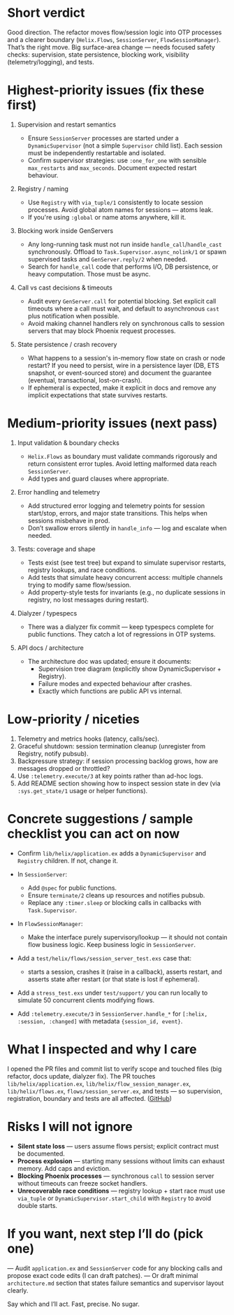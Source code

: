 # Short verdict

Good direction. The refactor moves flow/session logic into OTP processes and a clearer boundary (`Helix.Flows`, `SessionServer`, `FlowSessionManager`). That’s the right move. Big surface-area change — needs focused safety checks: supervision, state persistence, blocking work, visibility (telemetry/logging), and tests.

# Highest-priority issues (fix these first)

1. Supervision and restart semantics
   - Ensure `SessionServer` processes are started under a `DynamicSupervisor` (not a simple `Supervisor` child list). Each session must be independently restartable and isolated.
   - Confirm supervisor strategies: use `:one_for_one` with sensible `max_restarts` and `max_seconds`. Document expected restart behaviour.

2. Registry / naming
   - Use `Registry` with `via_tuple/1` consistently to locate session processes. Avoid global atom names for sessions — atoms leak.
   - If you're using `:global` or name atoms anywhere, kill it.

3. Blocking work inside GenServers
   - Any long-running task must not run inside `handle_call`/`handle_cast` synchronously. Offload to `Task.Supervisor.async_nolink/1` or spawn supervised tasks and `GenServer.reply/2` when needed.
   - Search for `handle_call` code that performs I/O, DB persistence, or heavy computation. Those must be async.

4. Call vs cast decisions & timeouts
   - Audit every `GenServer.call` for potential blocking. Set explicit call timeouts where a call must wait, and default to asynchronous `cast` plus notification when possible.
   - Avoid making channel handlers rely on synchronous calls to session servers that may block Phoenix request processes.

5. State persistence / crash recovery
   - What happens to a session's in-memory flow state on crash or node restart? If you need to persist, wire in a persistence layer (DB, ETS snapshot, or event-sourced store) and document the guarantee (eventual, transactional, lost-on-crash).
   - If ephemeral is expected, make it explicit in docs and remove any implicit expectations that state survives restarts.

# Medium-priority issues (next pass)

1. Input validation & boundary checks
   - `Helix.Flows` as boundary must validate commands rigorously and return consistent error tuples. Avoid letting malformed data reach `SessionServer`.
   - Add types and guard clauses where appropriate.

2. Error handling and telemetry
   - Add structured error logging and telemetry points for session start/stop, errors, and major state transitions. This helps when sessions misbehave in prod.
   - Don’t swallow errors silently in `handle_info` — log and escalate when needed.

3. Tests: coverage and shape
   - Tests exist (see test tree) but expand to simulate supervisor restarts, registry lookups, and race conditions.
   - Add tests that simulate heavy concurrent access: multiple channels trying to modify same flow/session.
   - Add property-style tests for invariants (e.g., no duplicate sessions in registry, no lost messages during restart).

4. Dialyzer / typespecs
   - There was a dialyzer fix commit — keep typespecs complete for public functions. They catch a lot of regressions in OTP systems.

5. API docs / architecture
   - The architecture doc was updated; ensure it documents:
     - Supervision tree diagram (explicitly show DynamicSupervisor + Registry).
     - Failure modes and expected behaviour after crashes.
     - Exactly which functions are public API vs internal.

# Low-priority / niceties

1. Telemetry and metrics hooks (latency, calls/sec).
2. Graceful shutdown: session termination cleanup (unregister from Registry, notify pubsub).
3. Backpressure strategy: if session processing backlog grows, how are messages dropped or throttled?
4. Use `:telemetry.execute/3` at key points rather than ad-hoc logs.
5. Add README section showing how to inspect session state in dev (via `:sys.get_state/1` usage or helper functions).

# Concrete suggestions / sample checklist you can act on now

- Confirm `lib/helix/application.ex` adds a `DynamicSupervisor` and `Registry` children. If not, change it.
- In `SessionServer`:
  - Add `@spec` for public functions.
  - Ensure `terminate/2` cleans up resources and notifies pubsub.
  - Replace any `:timer.sleep` or blocking calls in callbacks with `Task.Supervisor`.

- In `FlowSessionManager`:
  - Make the interface purely supervisory/lookup — it should not contain flow business logic. Keep business logic in `SessionServer`.

- Add a `test/helix/flows/session_server_test.exs` case that:
  - starts a session, crashes it (raise in a callback), asserts restart, and asserts state after restart (or that state is lost if ephemeral).

- Add a `stress_test.exs` under `test/support/` you can run locally to simulate 50 concurrent clients modifying flows.
- Add `:telemetry.execute/3` in `SessionServer.handle_*` for `[:helix, :session, :changed]` with metadata `{session_id, event}`.

# What I inspected and why I care

I opened the PR files and commit list to verify scope and touched files (big refactor, docs update, dialyzer fix). The PR touches `lib/helix/application.ex`, `lib/helix/flow_session_manager.ex`, `lib/helix/flows.ex`, `flows/session_server.ex`, and tests — so supervision, registration, boundary and tests are all affected. ([GitHub][1])

# Risks I will not ignore

- **Silent state loss** — users assume flows persist; explicit contract must be documented.
- **Process explosion** — starting many sessions without limits can exhaust memory. Add caps and eviction.
- **Blocking Phoenix processes** — synchronous `call` to session server without timeouts can freeze socket handlers.
- **Unrecoverable race conditions** — registry lookup + start race must use `via_tuple` or `DynamicSupervisor.start_child` with `Registry` to avoid double starts.

# If you want, next step I’ll do (pick one)

— Audit `application.ex` and `SessionServer` code for any blocking calls and propose exact code edits (I can draft patches).
— Or draft minimal `architecture.md` section that states failure semantics and supervisor layout clearly.

Say which and I’ll act. Fast, precise. No sugar.

[1]: https://github.com/ccarvalho-eng/helix/pull/83/files "refactor(flows): Redesign flow management with OTP principles by ccarvalho-eng · Pull Request #83 · ccarvalho-eng/helix · GitHub"
